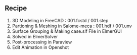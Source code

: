 

## Recipe
1. 3D Modeling in FreeCAD : 001.fcstd / 001.step
2. Partioning & Meshing in Salome-meca : 001.hdf / 001.unv
3. Surface Grouping & Making case.sif File in ElmerGUI
4. Solved in ElmerSolver
5. Post-processing in Paraview
6. Edit Animation in Openshot

